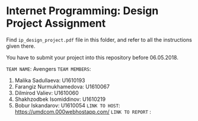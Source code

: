 # Internet Programming: Design Project Assignment

Find `ip_design_project.pdf` file in this folder, and refer to all the instructions given there. 

You have to submit your project into this repository before 06.05.2018.

`TEAM NAME`: Avengers
`TEAM MEMBERS`:
1) Malika Sadullaeva: U1610193
2) Farangiz Nurmukhamedova: U1610067
3) Dilmirod Valiev: U1610060
4) Shakhzodbek Isomiddinov: U1610219
5) Bobur Iskandarov: U1610054
`LINK TO HOST`: https://umdcom.000webhostapp.com/
`LINK TO REPORT` : 
